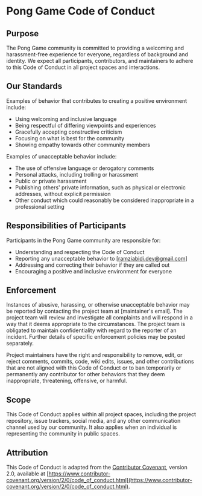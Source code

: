 # Pong Game Code of Conduct

## Purpose

The Pong Game community is committed to providing a welcoming and harassment-free experience for everyone, regardless of background and identity. We expect all participants, contributors, and maintainers to adhere to this Code of Conduct in all project spaces and interactions.

## Our Standards

Examples of behavior that contributes to creating a positive environment include:

- Using welcoming and inclusive language
- Being respectful of differing viewpoints and experiences
- Gracefully accepting constructive criticism
- Focusing on what is best for the community
- Showing empathy towards other community members

Examples of unacceptable behavior include:

- The use of offensive language or derogatory comments
- Personal attacks, including trolling or harassment
- Public or private harassment
- Publishing others' private information, such as physical or electronic addresses, without explicit permission
- Other conduct which could reasonably be considered inappropriate in a professional setting

## Responsibilities of Participants

Participants in the Pong Game community are responsible for:

- Understanding and respecting the Code of Conduct
- Reporting any unacceptable behavior to [ramziabidi.dev@gmail.com]
- Addressing and correcting their behavior if they are called out
- Encouraging a positive and inclusive environment for everyone

## Enforcement

Instances of abusive, harassing, or otherwise unacceptable behavior may be reported by contacting the project team at [maintainer's email]. The project team will review and investigate all complaints and will respond in a way that it deems appropriate to the circumstances. The project team is obligated to maintain confidentiality with regard to the reporter of an incident. Further details of specific enforcement policies may be posted separately.

Project maintainers have the right and responsibility to remove, edit, or reject comments, commits, code, wiki edits, issues, and other contributions that are not aligned with this Code of Conduct or to ban temporarily or permanently any contributor for other behaviors that they deem inappropriate, threatening, offensive, or harmful.

## Scope

This Code of Conduct applies within all project spaces, including the project repository, issue trackers, social media, and any other communication channel used by our community. It also applies when an individual is representing the community in public spaces. 

## Attribution

This Code of Conduct is adapted from the [Contributor Covenant](https://www.contributor-covenant.org/), version 2.0, available at [https://www.contributor-covenant.org/version/2/0/code_of_conduct.html](https://www.contributor-covenant.org/version/2/0/code_of_conduct.html).
